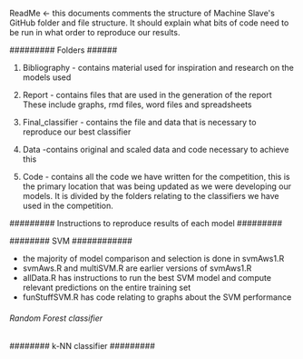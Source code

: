 ReadMe <- this documents comments the structure of Machine Slave's 
GitHub folder and file structure. It should explain what bits of code
need to be run in what order to reproduce our results. 

######### Folders ######

1. Bibliography - contains material used for inspiration and research on
the models used

2. Report - contains files that are used in the generation of the report
These include graphs, rmd files, word files and spreadsheets

3. Final_classifier - contains the file and data that is necessary to 
reproduce our best classifier

4. Data -contains original and scaled data and code necessary to achieve 
this 

5. Code - contains all the code we have written for the competition, this
is the primary location that was being updated as we were developing our
models. It is divided by the folders relating to the classifiers we have
used in the competition. 

######### Instructions to reproduce results of each model #########

######## SVM ############

- the majority of model comparison and selection is done in svmAws1.R
- svmAws.R and multiSVM.R are earlier versions of svmAws1.R
- allData.R has instructions to run the best SVM model and compute 
relevant predictions on the entire training set
- funStuffSVM.R has code relating to graphs about the SVM performance

###### Random Forest classifier #######

######## k-NN classifier #########